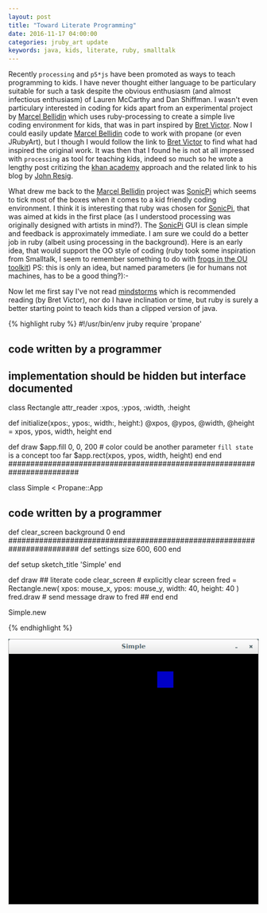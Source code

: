 ```yaml
---
layout: post
title: "Toward Literate Programming"
date: 2016-11-17 04:00:00
categories: jruby_art update
keywords: java, kids, literate, ruby, smalltalk
---
```

Recently `processing` and `p5*js` have been promoted as ways to teach programming to kids. I have never thought either language to be particulary suitable for such a task despite the obvious enthusiasm (and almost infectious enthusiasm) of Lauren McCarthy and Dan Shiffman.  I wasn't even particulary interested in coding for kids apart from an experimental project by [Marcel Bellidin][Marcel Bellidin] which uses ruby-processing to create a simple live coding environment for kids, that was in part inspired by [Bret Victor][Bret Victor].  Now I could easily update [Marcel Bellidin][Marcel Bellidin] code to work with propane (or even JRubyArt), but I though I would follow the link to [Bret Victor][Bret Victor] to find what had inspired the original work. It was then that I found he is not at all impressed with `processing` as tool for teaching kids, indeed so much so he wrote a lengthy post critizing the [khan academy][khan academy] approach and the related link to his blog by [John Resig][John Resig].  

What drew me back to the [Marcel Bellidin][Marcel Bellidin] project was [SonicPi][SonicPi] which seems to tick most of the boxes when it comes to a kid friendly coding environment.  I think it is interesting that ruby was chosen for [SonicPi][SonicPi], that was aimed at kids in the first place (as I understood processing was originally designed with artists in mind?).  The [SonicPi][SonicPi] GUI is clean simple and feedback is approximately immediate.  I am sure we could do a better job in ruby (albeit using processing in the background). Here is an early idea, that would support the OO style of coding (ruby took some inspiration from Smalltalk, I seem to remember something to do with [frogs in the OU toolkit][OU]) PS: this is only an idea, but named parameters (ie for humans not machines, has to be a good thing?):-

Now let me first say I've not read [mindstorms][mindstorms] which is recommended reading (by Bret Victor), nor do I have inclination or time, but ruby is surely a better starting point to teach kids than a clipped version of java.

{% highlight ruby %}
#!/usr/bin/env jruby
require 'propane'

## code written by a programmer ########################################
## implementation should be hidden but interface documented
class Rectangle
  attr_reader :xpos, :ypos, :width, :height

  def initialize(xpos:, ypos:, width:, height:)
    @xpos, @ypos, @width, @height = xpos, ypos, width, height
  end

  def draw
    $app.fill 0, 0, 200 # color could be another parameter `fill state` is a concept too far
    $app.rect(xpos, ypos, width, height)
  end
end
########################################################################


class Simple < Propane::App

  ## code written by a programmer ########################################
  def clear_screen
    background 0
  end
  ########################################################################
  def settings
    size 600, 600
  end

  def setup
    sketch_title 'Simple'
  end

  def draw
    ## literate code
    clear_screen # explicitly clear screen
    fred = Rectangle.new(
      xpos: mouse_x,
      ypos: mouse_y,
      width: 40,
      height: 40
    )
    fred.draw # send message draw to fred
    ##
  end
end

Simple.new

{% endhighlight %}

<img src="/assets/live.png" />

[Marcel Bellidin]:https://github.com/marcel12bell/simple-live-coding/
[khan academy]:http://www.khanacademy.org/cs/
[John Resig]:http://ejohn.org/blog/introducing-khan-cs/
[Bret Victor]:http://worrydream.com/#!/LearnableProgramming/
[SonicPi]:http://sonic-pi.net/
[mindstorms]:https://books.google.co.uk/books?id=HhIEAgUfGHwC&printsec=frontcover&redir_esc=y&hl=en#v=onepage&q&f=false
[OU]:http://www.tutorials4u.com/smalltalk/smalltalk-tutorial-01.htm
